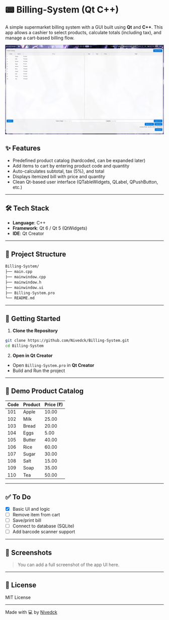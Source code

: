 # 📟 Billing-System (Qt C++)

A simple supermarket billing system with a GUI built using **Qt** and **C++**. This app allows a cashier to select products, calculate totals (including tax), and manage a cart-based billing flow.

![Screenshot](screenshot.png)

## ✨ Features

- Predefined product catalog (hardcoded, can be expanded later)
- Add items to cart by entering product code and quantity
- Auto-calculates subtotal, tax (5%), and total
- Displays itemized bill with price and quantity
- Clean Qt-based user interface (QTableWidgets, QLabel, QPushButton, etc.)

---

## 🛠️ Tech Stack

- **Language**: C++
- **Framework**: Qt 6 / Qt 5 (QtWidgets)
- **IDE**: Qt Creator

---

## 📁 Project Structure

```bash
Billing-System/
├── main.cpp
├── mainwindow.cpp
├── mainwindow.h
├── mainwindow.ui
├── Billing-System.pro
└── README.md
```

---

## 🚀 Getting Started

1. **Clone the Repository**

```bash
git clone https://github.com/Nivedck/Billing-System.git
cd Billing-System
```

2. **Open in Qt Creator**

- Open `Billing-System.pro` in **Qt Creator**
- Build and Run the project

---

## 🛒 Demo Product Catalog

| Code | Product | Price (₹) |
|------|---------|-----------|
| 101  | Apple   | 10.00     |
| 102  | Milk    | 25.00     |
| 103  | Bread   | 20.00     |
| 104  | Eggs    | 5.00      |
| 105  | Butter  | 40.00     |
| 106  | Rice    | 60.00     |
| 107  | Sugar   | 30.00     |
| 108  | Salt    | 15.00     |
| 109  | Soap    | 35.00     |
| 110  | Tea     | 50.00     |

---

## ✅ To Do

- [x] Basic UI and logic
- [ ] Remove item from cart
- [ ] Save/print bill
- [ ] Connect to database (SQLite)
- [ ] Add barcode scanner support

---

## 📸 Screenshots

> You can add a full screenshot of the app UI here.

---

## 📄 License

MIT License

---

Made with 💻 by [Nivedck](https://github.com/Nivedck)


